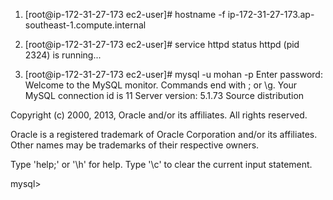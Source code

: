 1. [root@ip-172-31-27-173 ec2-user]# hostname -f
ip-172-31-27-173.ap-southeast-1.compute.internal

2. [root@ip-172-31-27-173 ec2-user]# service httpd status
httpd (pid  2324) is running...

3. [root@ip-172-31-27-173 ec2-user]# mysql -u mohan -p
Enter password:
Welcome to the MySQL monitor.  Commands end with ; or \g.
Your MySQL connection id is 11
Server version: 5.1.73 Source distribution

Copyright (c) 2000, 2013, Oracle and/or its affiliates. All rights reserved.

Oracle is a registered trademark of Oracle Corporation and/or its
affiliates. Other names may be trademarks of their respective
owners.

Type 'help;' or '\h' for help. Type '\c' to clear the current input statement.

mysql>
